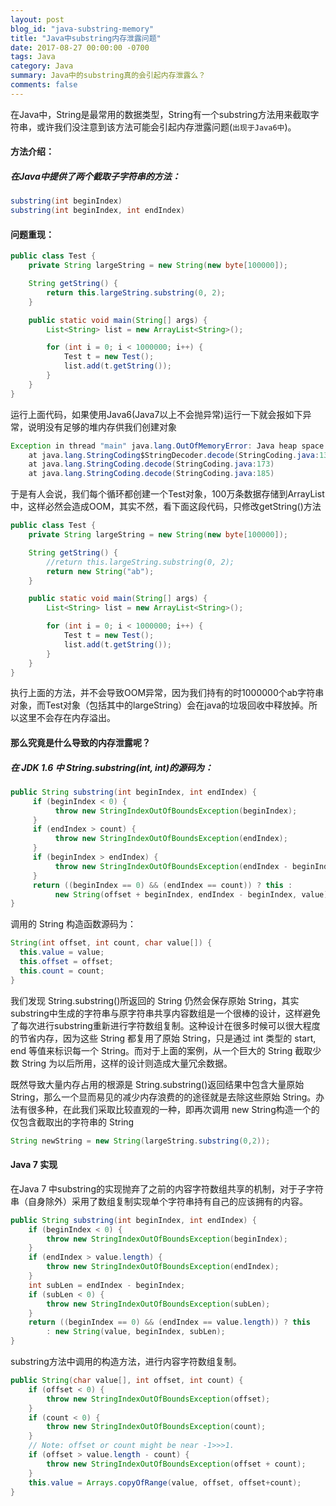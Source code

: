 ```yaml
---
layout: post
blog_id: "java-substring-memory"
title: "Java中substring内存泄露问题"
date: 2017-08-27 00:00:00 -0700
tags: Java
category: Java
summary: Java中的substring真的会引起内存泄露么？
comments: false
---
```


在Java中，String是最常用的数据类型，String有一个substring方法用来截取字符串，或许我们没注意到该方法可能会引起内存泄露问题(`出现于Java6中`)。

#### 方法介绍：

##### 在Java中提供了两个截取子字符串的方法：

```java
substring(int beginIndex)
substring(int beginIndex, int endIndex)
```

#### 问题重现：

```java
public class Test {
    private String largeString = new String(new byte[100000]);

    String getString() {
        return this.largeString.substring(0, 2);
    }

    public static void main(String[] args) {
        List<String> list = new ArrayList<String>();

        for (int i = 0; i < 1000000; i++) {
            Test t = new Test();
            list.add(t.getString());
        }
    }
}
```

运行上面代码，如果使用Java6(Java7以上不会抛异常)运行一下就会报如下异常，说明没有足够的堆内存供我们创建对象

```java
Exception in thread "main" java.lang.OutOfMemoryError: Java heap space
	at java.lang.StringCoding$StringDecoder.decode(StringCoding.java:133)
	at java.lang.StringCoding.decode(StringCoding.java:173)
	at java.lang.StringCoding.decode(StringCoding.java:185)
```

于是有人会说，我们每个循环都创建一个Test对象，100万条数据存储到ArrayList中，这样必然会造成OOM，其实不然，看下面这段代码，只修改getString()方法

```java
public class Test {
    private String largeString = new String(new byte[100000]);

    String getString() {
        //return this.largeString.substring(0, 2);
        return new String("ab");
    }

    public static void main(String[] args) {
        List<String> list = new ArrayList<String>();

        for (int i = 0; i < 1000000; i++) {
            Test t = new Test();
            list.add(t.getString());
        }
    }
}
```

执行上面的方法，并不会导致OOM异常，因为我们持有的时1000000个ab字符串对象，而Test对象（包括其中的largeString）会在java的垃圾回收中释放掉。所以这里不会存在内存溢出。

#### 那么究竟是什么导致的内存泄露呢？

##### 在 JDK 1.6 中 String.substring(int, int)的源码为：

```java
public String substring(int beginIndex, int endIndex) { 
     if (beginIndex < 0) { 
          throw new StringIndexOutOfBoundsException(beginIndex); 
     } 
     if (endIndex > count) { 
          throw new StringIndexOutOfBoundsException(endIndex); 
     } 
     if (beginIndex > endIndex) { 
          throw new StringIndexOutOfBoundsException(endIndex - beginIndex); 
     } 
     return ((beginIndex == 0) && (endIndex == count)) ? this : 
          new String(offset + beginIndex, endIndex - beginIndex, value); 
}
```

调用的 String 构造函数源码为：

```java
String(int offset, int count, char value[]) { 
  this.value = value; 
  this.offset = offset; 
  this.count = count; 
}
```

我们发现 String.substring()所返回的 String 仍然会保存原始 String，其实substring中生成的字符串与原字符串共享内容数组是一个很棒的设计，这样避免了每次进行substring重新进行字符数组复制。这种设计在很多时候可以很大程度的节省内存，因为这些 String 都复用了原始 String，只是通过 int 类型的 start, end 等值来标识每一个 String。而对于上面的案例，从一个巨大的 String 截取少数 String 为以后所用，这样的设计则造成大量冗余数据。

既然导致大量内存占用的根源是 String.substring()返回结果中包含大量原始 String，那么一个显而易见的减少内存浪费的的途径就是去除这些原始 String。办法有很多种，在此我们采取比较直观的一种，即再次调用 new String构造一个的仅包含截取出的字符串的 String

```java
String newString = new String(largeString.substring(0,2));
```

#### Java 7 实现

在Java 7 中substring的实现抛弃了之前的内容字符数组共享的机制，对于子字符串（自身除外）采用了数组复制实现单个字符串持有自己的应该拥有的内容。

```java
public String substring(int beginIndex, int endIndex) {
	if (beginIndex < 0) {
	    throw new StringIndexOutOfBoundsException(beginIndex);
	}
	if (endIndex > value.length) {
	    throw new StringIndexOutOfBoundsException(endIndex);
	}
	int subLen = endIndex - beginIndex;
	if (subLen < 0) {
	    throw new StringIndexOutOfBoundsException(subLen);
	}
	return ((beginIndex == 0) && (endIndex == value.length)) ? this
		: new String(value, beginIndex, subLen);
}
```

substring方法中调用的构造方法，进行内容字符数组复制。

```java
public String(char value[], int offset, int count) {
	if (offset < 0) {
	    throw new StringIndexOutOfBoundsException(offset);
	}
	if (count < 0) {
	    throw new StringIndexOutOfBoundsException(count);
	}
	// Note: offset or count might be near -1>>>1.
	if (offset > value.length - count) {
	    throw new StringIndexOutOfBoundsException(offset + count);
	}
	this.value = Arrays.copyOfRange(value, offset, offset+count);
}
```